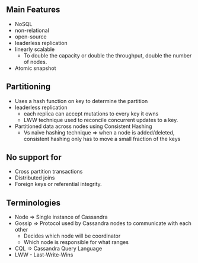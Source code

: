## Main Features
- NoSQL
- non-relational
- open-source
- leaderless replication
- linearly scalable
    - To double the capacity or double the throughput, double the number of nodes.
- Atomic snapshot

## Partitioning
- Uses a hash function on key to determine the partition
- leaderless replication
    - each replica can accept mutations to every key it owns
    - LWW technique used to reconcile concurrent updates to a key.
- Partitioned data across nodes using Consistent Hashing
    - Vs naive hashing technique => when a node is added/deleted, consistent hashing only has to move a small fraction of the keys

## No support for
- Cross partition transactions
- Distributed joins
- Foreign keys or referential integrity.


## Terminologies
- Node => Single instance of Cassandra
- Gossip => Protocol used by Cassandra nodes to communicate with each other
    - Decides which node will be coordinator
    - Which node is responsible for what ranges
- CQL => Cassandra Query Language
- LWW - Last-Write-Wins